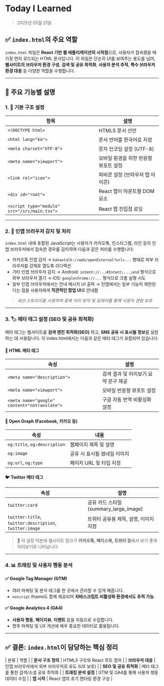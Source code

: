 # Today I Learned

> 2025년 05월 21일 


## ✅ `index.html`의 주요 역할

`index.html` 파일은 **React 기반 웹 애플리케이션의 시작점**으로, 사용자가 접속했을 때 가장 먼저 로드되는 HTML 문서입니다. 이 파일은 단순히 UI를 보여주는 용도를 넘어, **웹사이트의 브라우저 환경 구성**, **검색 및 공유 최적화**, **사용자 분석 추적**, **특수 브라우저 환경 대응** 등 다양한 역할을 수행합니다.

---

## 🧩 주요 기능별 설명

### 1. 🧱 기본 구조 설정

| 항목                                           | 설명                      |
| -------------------------------------------- | ----------------------- |
| `<!DOCTYPE html>`                            | HTML5 문서 선언             |
| `<html lang="ko">`                           | 문서 언어를 한국어로 지정          |
| `<meta charset="UTF-8">`                     | 문자 인코딩 설정 (UTF-8)       |
| `<meta name="viewport">`                     | 모바일 환경을 위한 반응형 뷰포트 설정   |
| `<link rel="icon">`                          | 파비콘 설정 (브라우저 탭 아이콘) |
| `<div id="root">`                            | React 앱이 마운트될 DOM 요소    |
| `<script type="module" src="/src/main.tsx">` | React 앱 진입점 로딩          |

---

### 2. 🔐 인앱 브라우저 감지 및 처리

`index.html` 내에 포함된 JavaScript는 사용자가 카카오톡, 인스타그램, 라인 등의 
인앱 브라우저에서 접속한 경우를 감지하여 다음과 같은 처리를 수행합니다:

*  카카오톡 인앱 감지
  → `kakaotalk://web/openExternal?url=...` 형태로 외부 브라우저를 강제로 열도록 리디렉션
*  기타 인앱 브라우저 감지
  → Android: `intent://...#Intent;...;end` 형식으로 외부 브라우저 열기
  → iOS: `googlechrome://...` 형식으로 크롬 실행 시도
*  일부 인앱 브라우저에서는 안내 메시지 UI 출력
  → 인앱에서는 일부 기능이 제한된다는 점을 사용자에게 **직관적인 팝업 UI**로 안내함

>  *세션 스토리지를 사용하여 중복 처리 방지 및 딜레이를 통해 사용자 경험 보호*

---

### 3. 🏷️ 메타 태그 설정 (SEO 및 공유 최적화)

메타 태그는 웹사이트를 **검색 엔진 최적화(SEO)** 하고, **SNS 공유 시 표시될 정보**를 설정하는 데 사용됩니다. 이 index.html에서는 다음과 같은 메타 태그가 포함되어 있습니다:

#### 🔎 HTML 메타 태그

| 속성                                          | 설명                    |
| -------------------------------------------- | --------------------- |
| `<meta name="description">`                  | 검색 결과 및 미리보기 요약 문구 제공 |
| `<meta name="viewport">`                     | 모바일 반응형 뷰포트 설정        |
| `<meta name="google" content="notranslate">` | 구글 자동 번역 비활성화 설정      |

#### 📘 Open Graph (Facebook, 카카오 등)

| 속성                          | 내용               |
| ---------------------------- | ---------------- |
| `og:title`, `og:description` | 웹페이지 제목 및 설명     |
| `og:image`                   | 공유 시 표시될 썸네일 이미지 |
| `og:url`, `og:type`          | 페이지 URL 및 타입 지정  |

#### 🐦 Twitter 메타 태그

| 속성                                                     | 설명                                |
| ------------------------------------------------------- | --------------------------------- |
| `twitter:card`                                          | 공유 카드 스타일 (summary\_large\_image) |
| `twitter:title`, `twitter:description`, `twitter:image` | 트위터 공유용 제목, 설명, 이미지 지정            |

> 📌 이 설정 덕분에 웹사이트 링크가 **카카오톡, 페이스북, 트위터 등**에서 보기 좋게 미리보기로 나타납니다.

---

### 4. 📊 트래킹 및 사용자 행동 분석

#### ✅ Google Tag Manager (GTM)

* 여러 마케팅 및 분석 태그를 한 곳에서 관리할 수 있게 해줍니다.
* `noscript` iframe도 함께 제공되어 **자바스크립트 비활성화 환경에서도 추적 가능**.

#### ✅ Google Analytics 4 (GA4)

* **사용자 행동**, **페이지뷰**, **이벤트** 등을 자동으로 수집합니다.
* 향후 마케팅 및 UX 개선에 매우 중요한 데이터로 활용됩니다.

---

## ✅ 결론: `index.html`이 담당하는 핵심 정리

| 분류                  | 역할                            |
| **문서 구조 정의**     | HTML5 구조와 React 루트 정의         |
| **브라우저 대응**      | 인앱 브라우저에서 외부 브라우저로 유도 (UX 보호) |
| **SEO 및 공유 최적화** | 메타 태그를 통한 검색/소셜 공유 최적화        |
| **트래킹 분석 설정**    | GTM 및 GA4를 통해 사용자 행동 데이터 수집   |
| **앱 시작**         | React 앱의 초기 렌더링 환경 구성         |


